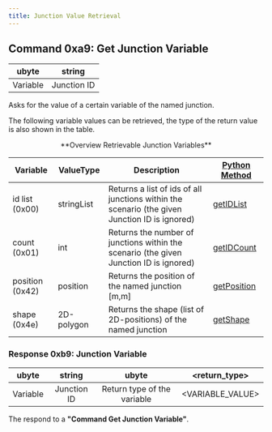 ```yaml
---
title: Junction Value Retrieval
---
```


## Command 0xa9: Get Junction Variable

|  ubyte   |   string    |
| :------: | :---------: |
| Variable | Junction ID |

Asks for the value of a certain variable of the named junction.

The following variable values can be retrieved, the type of the return
value is also shown in the table.

<center>
**Overview Retrievable Junction Variables**
</center>

| Variable        | ValueType  | Description                                                        | [Python Method](../TraCI/Interfacing_TraCI_from_Python.md)        |
| --------------- | ---------- | --------------------------------------------------------------------------------------------- | ----------------------------------- |
| id list (0x00)  | stringList | Returns a list of ids of all junctions within the scenario (the given Junction ID is ignored) | [getIDList](https://sumo.dlr.de/pydoc/traci._junction.html#JunctionDomain-getIDList)     |
| count (0x01)    | int        | Returns the number of junctions within the scenario (the given Junction ID is ignored)        | [getIDCount](https://sumo.dlr.de/pydoc/traci._junction.html#JunctionDomain-getIDCount)   |
| position (0x42) | position   | Returns the position of the named junction \[m,m\]                                            | [getPosition](https://sumo.dlr.de/pydoc/traci._junction.html#JunctionDomain-getPosition) |
| shape (0x4e)    | 2D-polygon | Returns the shape (list of 2D-positions) of the named junction                                | [getShape](https://sumo.dlr.de/pydoc/traci._junction.html#JunctionDomain-getShape)       |

### Response 0xb9: Junction Variable

|  ubyte   |   string    |            ubyte            |  <return_type\>   |
| :------: | :---------: | :-------------------------: | :---------------: |
| Variable | Junction ID | Return type of the variable | <VARIABLE_VALUE\> |

The respond to a **"Command Get Junction Variable"**.